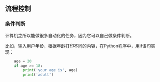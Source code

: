 ## 流程控制


### 条件判断

计算机之所以能做很多自动化的任务，因为它可以自己做条件判断。

比如，输入用户年龄，根据年龄打印不同的内容，在Python程序中，用if语句实现：

```python
    age = 20
    if age >= 18:
        print('your age is', age)
        print('adult')
```